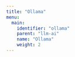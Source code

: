 ```yaml
---
title: "Ollama"
menu:
  main:
    identifier: "ollama"
    parent: "llm-ai"
    name: "Ollama"
    weight: 2
---
```

